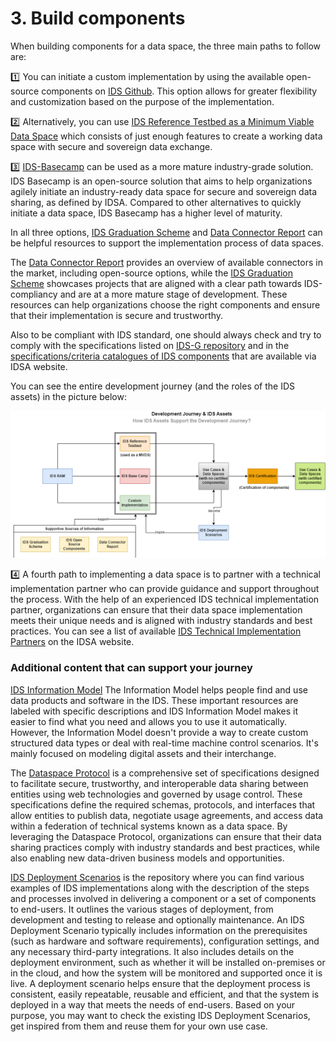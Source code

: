 # 3. Build components
When building components for a data space, the three main paths to follow are:

:one: You can initiate a custom implementation by using the available open-source components on [IDS Github](https://github.com/International-Data-Spaces-Association/idsa/blob/main/overview_repositories.md). This option allows for greater flexibility and customization based on the purpose of the implementation.

:two: Alternatively, you can use [IDS Reference Testbed as a Minimum Viable Data Space](https://github.com/International-Data-Spaces-Association/IDS-testbed/blob/master/minimum-viable-data-space/MVDS.md) which consists of just enough features to create a working data space with secure and sovereign data exchange. 

:three: [IDS-Basecamp](https://github.com/International-Data-Spaces-Association/IDS-BaseCamp) can be used as a more mature industry-grade solution. IDS Basecamp is an open-source solution that aims to help organizations agilely initiate an industry-ready data space for secure and sovereign data sharing, as defined by IDSA. Compared to other alternatives to quickly initiate a data space, IDS Basecamp has a higher level of maturity.

In all three options, [IDS Graduation Scheme](https://github.com/International-Data-Spaces-Association/idsa/blob/main/graduation_scheme/Projects.md) and [Data Connector Report](https://internationaldataspaces.org/data-connector-report/) can be helpful resources to support the implementation process of data spaces. 

The [Data Connector Report](https://internationaldataspaces.org/data-connector-report/) provides an overview of available connectors in the market, including open-source options, while the [IDS Graduation Scheme](https://github.com/International-Data-Spaces-Association/idsa/blob/main/graduation_scheme/Projects.md) showcases projects that are aligned with a clear path towards IDS-compliancy and are at a more mature stage of development. These resources can help organizations choose the right components and ensure that their implementation is secure and trustworthy.

Also to be compliant with IDS standard, one should always check and try to comply with the specifications listed on [IDS-G repository](https://github.com/International-Data-Spaces-Association/IDS-G) and in the [specifications/criteria catalogues of IDS components](https://internationaldataspaces.org/publications/white-papers/) that are available via IDSA website.

You can see the entire development journey (and the roles of the IDS assets) in the picture below: 


![](https://github.com/International-Data-Spaces-Association/IDS-Deployment-Scenarios/blob/a87492b2b420658b336bc2f36e8fab6109de4f1c/images/development-journey-and-IDS-Assets.png)



4️⃣ A fourth path to implementing a data space is to partner with a technical implementation partner who can provide guidance and support throughout the process. With the help of an experienced IDS technical implementation partner, organizations can ensure that their data space implementation meets their unique needs and is aligned with industry standards and best practices. You can see a list of available [IDS Technical Implementation Partners](https://internationaldataspaces.org/adopt/implementation-partners/) on the IDSA website.


### Additional content that can support your journey
[IDS Information Model](https://github.com/International-Data-Spaces-Association/InformationModel)
The Information Model helps people find and use data products and software in the IDS. These important resources are labeled with specific descriptions and IDS Information Model makes it easier to find what you need and allows you to use it automatically. However, the Information Model doesn't provide a way to create custom structured data types or deal with real-time machine control scenarios. It's mainly focused on modeling digital assets and their interchange. 

The [Dataspace Protocol](https://github.com/International-Data-Spaces-Association/ids-specification) is a comprehensive set of specifications designed to facilitate secure, trustworthy, and interoperable data sharing between entities using web technologies and governed by usage control. These specifications define the required schemas, protocols, and interfaces that allow entities to publish data, negotiate usage agreements, and access data within a federation of technical systems known as a data space. By leveraging the Dataspace Protocol, organizations can ensure that their data sharing practices comply with industry standards and best practices, while also enabling new data-driven business models and opportunities.

[IDS Deployment Scenarios](https://github.com/International-Data-Spaces-Association/IDS-Deployment-Scenarios) is the repository where you can find various examples of IDS implementations along with the description of the steps and processes involved in delivering a component or a set of components to end-users. It outlines the various stages of deployment, from development and testing to release and optionally maintenance. An IDS Deployment Scenario typically includes information on the prerequisites (such as hardware and software requirements), configuration settings, and any necessary third-party integrations. It also includes details on the deployment environment, such as whether it will be installed on-premises or in the cloud, and how the system will be monitored and supported once it is live. A deployment scenario helps ensure that the deployment process is consistent, easily repeatable, reusable and efficient, and that the system is deployed in a way that meets the needs of end-users. Based on your purpose, you may want to check the existing IDS Deployment Scenarios, get inspired from them and reuse them for your own use case.
